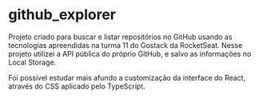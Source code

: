 # github_explorer
Projeto criado para buscar e listar repositórios no GitHub usando as tecnologias apreendidas na turma 11 do Gostack da RocketSeat. Nesse projeto utilizei a API pública do próprio GitHub, e salvo as informações no Local Storage. 

Foi possível estudar mais afundo a customização da interface do React, através do CSS aplicado pelo TypeScript. 
